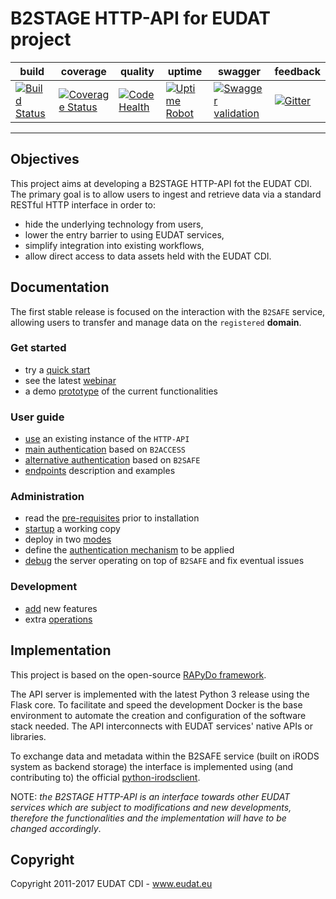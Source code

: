 
# B2STAGE HTTP-API for EUDAT project


| build | coverage | quality | uptime | swagger | feedback |
| --- | --- | --- | --- | --- | --- |
| [![Build Status](https://travis-ci.org/EUDAT-B2STAGE/http-api.svg?branch=master)](https://travis-ci.org/EUDAT-B2STAGE/http-api) | [![Coverage Status](https://coveralls.io/repos/github/EUDAT-B2STAGE/http-api/badge.svg?branch=master)](https://coveralls.io/github/EUDAT-B2STAGE/http-api?branch=master) | [![Code Health](https://landscape.io/github/EUDAT-B2STAGE/http-api/master/landscape.svg?style=flat)](https://landscape.io/github/EUDAT-B2STAGE/http-api/master) | [![Uptime Robot](https://img.shields.io/uptimerobot/ratio/m778586640-4e31f2b00e90bce508dcdf33.svg?maxAge=2592000)](https://stats.uptimerobot.com/xGG9gTK3q) | [![Swagger validation](https://img.shields.io/swagger/valid/2.0/https/b2stage-test.cineca.it/api/specs.svg)](http://petstore.swagger.io/?url=https://b2stage-test.cineca.it/api/specs&docExpansion=none) | [![Gitter](https://badges.gitter.im/EUDAT-B2STAGE/http-api.svg)](https://gitter.im/EUDAT-B2STAGE/http-api?utm_source=badge&utm_medium=badge&utm_campaign=pr-badge) |


---


## Objectives

This project aims at developing a B2STAGE HTTP-API fot the EUDAT CDI.
The primary goal is to allow users to ingest and retrieve data via a standard RESTful HTTP interface in order to:

- hide the underlying technology from users,
- lower the entry barrier to using EUDAT services,
- simplify integration into existing workflows,
- allow direct access to data assets held with the EUDAT CDI.
<!--
Over the EUDAT2020 project other functionalities will be added: the development road map is available on the [EUDAT Wiki](https://confluence.csc.fi/display/EUDAT2/Service+building+roadmap)
-->


## Documentation

The first stable release is focused on the interaction with the `B2SAFE` service, allowing users to transfer and manage data on the `registered` **domain**.

### Get started

- try a [quick start](docs/quick_start.md)
- see the latest [webinar](https://pdonorio.github.io/chapters/webinars/b2stage)
- a demo [prototype](docs/prototype.md) of the current functionalities

### User guide

- [use](docs/user/user.md) an existing instance of the `HTTP-API`
- [main authentication](docs/user/authentication.md) based on `B2ACCESS`
- [alternative authentication](docs/user/authentication_b2safe.md) based on `B2SAFE`
- [endpoints](docs/user/endpoints.md) description and examples

### Administration

- read the [pre-requisites](docs/deploy/preq.md) prior to installation
- [startup](docs/deploy/startup.md) a working copy
- deploy in two [modes](docs/deploy/modes.md) 
- define the [authentication mechanism](docs/deploy/authentication.md) to be applied
- [debug](docs/deploy/debugging.md) the server operating on top of `B2SAFE` and fix eventual issues

### Development

- [add](docs/development/development.md) new features
- extra [operations](docs/development/operations.md)


## Implementation

This project is based on the open-source [RAPyDo framework](https://github.com/rapydo).

The API server is implemented with the latest Python 3 release using the Flask core. To facilitate and speed the development Docker is the base environment to automate the creation and configuration of the software stack needed.
The API interconnects with EUDAT services' native APIs or libraries.

To exchange data and metadata within the B2SAFE service (built on iRODS system as backend storage) the interface is implemented using (and contributing to) the official [python-irodsclient](https://github.com/irods/python-irodsclient).

NOTE: *the B2STAGE HTTP-API is an interface towards other EUDAT services which are subject to modifications and new developments, therefore the functionalities and the implementation will have to be changed accordingly*. 


## Copyright

Copyright 2011-2017 EUDAT CDI - www.eudat.eu
